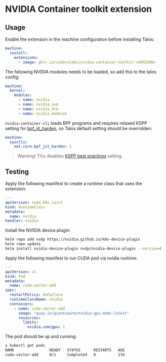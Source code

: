# NVIDIA Container toolkit extension

## Usage

Enable the extension in the machine configuration before installing Talos:

```yaml
machine:
  install:
    extensions:
      - image: ghcr.io/siderolabs/nvidia-container-toolkit:<VERSION>
```

The following NVIDIA modules needs to be loaded, so add this to the talos config:

```yaml
machine:
  kernel:
    modules:
      - name: nvidia
      - name: nvidia_uvm
      - name: nvidia_drm
      - name: nvidia_modeset
```

`nvidia-container-cli` loads BPF programs and requires relaxed KSPP setting for [bpf_jit_harden](https://sysctl-explorer.net/net/core/bpf_jit_harden/), so Talos default setting
should be overridden:

```yaml
machine:
  sysctls:
    net.core.bpf_jit_harden: 1
```

> Warning! This disables [KSPP best practices](https://kernsec.org/wiki/index.php/Kernel_Self_Protection_Project/Recommended_Settings#sysctls) setting.

## Testing

Apply the following manifest to create a runtime class that uses the extension:

```yaml
---
apiVersion: node.k8s.io/v1
kind: RuntimeClass
metadata:
  name: nvidia
handler: nvidia
```

Install the NVIDIA device plugin:

```bash
helm repo add nvdp https://nvidia.github.io/k8s-device-plugin
helm repo update
helm install nvidia-device-plugin nvdp/nvidia-device-plugin --version=0.11.0 --set=runtimeClassName=nvidia
```

Apply the following manifest to run CUDA pod via nvidia runtime:

```yaml
---
apiVersion: v1
kind: Pod
metadata:
  name: cuda-vector-add
spec:
  restartPolicy: OnFailure
  runtimeClassName: nvidia
  containers:
    - name: cuda-vector-add
      image: "quay.io/giantswarm/nvidia-gpu-demo:latest"
      resources:
        limits:
          nvidia.com/gpu: 1
```

The pod should be up and running:

```bash
❯ kubectl get pods
NAME                READY   STATUS      RESTARTS   AGE
cuda-vector-add     0/1     Completed   0          17m
```
